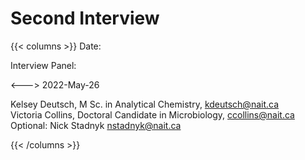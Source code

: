 # Second Interview

{{< columns >}} <!-- begin columns block -->
Date:  

Interview Panel:   

<---> <!-- magic separator, between columns -->
2022-May-26  

Kelsey Deutsch, M Sc. in Analytical Chemistry, kdeutsch@nait.ca    
Victoria Collins,  Doctoral Candidate in Microbiology, ccollins@nait.ca  
Optional: Nick Stadnyk  nstadnyk@nait.ca  

{{< /columns >}}


## 
